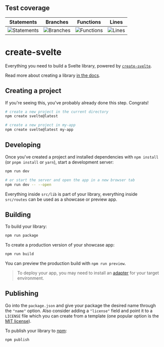## Test coverage

| Statements                                                                                                                                                         | Branches                                                                                                                                                       | Functions                                                                                                                                                        | Lines                                                                                                                                                    |
| ------------------------------------------------------------------------------------------------------------------------------------------------------------------ | -------------------------------------------------------------------------------------------------------------------------------------------------------------- | ---------------------------------------------------------------------------------------------------------------------------------------------------------------- | -------------------------------------------------------------------------------------------------------------------------------------------------------- |
| ![Statements](https://img.shields.io/endpoint?style=flat&url=https://gist.githubusercontent.com/jamesbirtles/30db617e41d5bf83af5927c7c071bbeb/raw/statements.json) | ![Branches](https://img.shields.io/endpoint?style=flat&url=https://gist.githubusercontent.com/jamesbirtles/30db617e41d5bf83af5927c7c071bbeb/raw/branches.json) | ![Functions](https://img.shields.io/endpoint?style=flat&url=https://gist.githubusercontent.com/jamesbirtles/30db617e41d5bf83af5927c7c071bbeb/raw/functions.json) | ![Lines](https://img.shields.io/endpoint?style=flat&url=https://gist.githubusercontent.com/jamesbirtles/30db617e41d5bf83af5927c7c071bbeb/raw/lines.json) |

# create-svelte

Everything you need to build a Svelte library, powered by [`create-svelte`](https://github.com/sveltejs/kit/tree/master/packages/create-svelte).

Read more about creating a library [in the docs](https://kit.svelte.dev/docs/packaging).

## Creating a project

If you're seeing this, you've probably already done this step. Congrats!

```bash
# create a new project in the current directory
npm create svelte@latest

# create a new project in my-app
npm create svelte@latest my-app
```

## Developing

Once you've created a project and installed dependencies with `npm install` (or `pnpm install` or `yarn`), start a development server:

```bash
npm run dev

# or start the server and open the app in a new browser tab
npm run dev -- --open
```

Everything inside `src/lib` is part of your library, everything inside `src/routes` can be used as a showcase or preview app.

## Building

To build your library:

```bash
npm run package
```

To create a production version of your showcase app:

```bash
npm run build
```

You can preview the production build with `npm run preview`.

> To deploy your app, you may need to install an [adapter](https://kit.svelte.dev/docs/adapters) for your target environment.

## Publishing

Go into the `package.json` and give your package the desired name through the `"name"` option. Also consider adding a `"license"` field and point it to a `LICENSE` file which you can create from a template (one popular option is the [MIT license](https://opensource.org/license/mit/)).

To publish your library to [npm](https://www.npmjs.com):

```bash
npm publish
```

